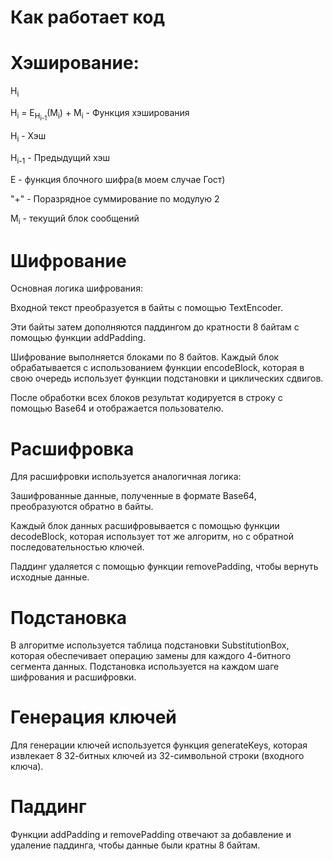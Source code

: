 # Как работает код

# Хэширование:
H<sub>i</sub>

H<sub>i</sub> = E<sub>H<sub>i-1</sub></sub>(M<sub>i</sub>) + M<sub>i</sub>  - Функция хэширования

H<sub>i</sub> - Хэш 

H<sub>i-1</sub>  - Предыдущий хэш

E - функция блочного шифра(в моем случае Гост)

"+" - Поразрядное суммирование по модулую 2
  
M<sub>i</sub> - текущий блок сообщений

# Шифрование

Основная логика шифрования:

Входной текст преобразуется в байты с помощью TextEncoder.

Эти байты затем дополняются паддингом до кратности 8 байтам с помощью функции addPadding.

Шифрование выполняется блоками по 8 байтов. Каждый блок обрабатывается с использованием функции encodeBlock, которая в свою очередь использует функции подстановки и циклических сдвигов.

После обработки всех блоков результат кодируется в строку с помощью Base64 и отображается пользователю.

# Расшифровка

Для расшифровки используется аналогичная логика:

Зашифрованные данные, полученные в формате Base64, преобразуются обратно в байты.

Каждый блок данных расшифровывается с помощью функции decodeBlock, которая использует тот же алгоритм, но с обратной последовательностью ключей.

Паддинг удаляется с помощью функции removePadding, чтобы вернуть исходные данные.

# Подстановка

В алгоритме используется таблица подстановки SubstitutionBox, которая обеспечивает операцию замены для каждого 4-битного сегмента данных. Подстановка используется на каждом шаге шифрования и расшифровки.

# Генерация ключей

Для генерации ключей используется функция generateKeys, которая извлекает 8 32-битных ключей из 32-символьной строки (входного ключа).

# Паддинг

Функции addPadding и removePadding отвечают за добавление и удаление паддинга, чтобы данные были кратны 8 байтам.

